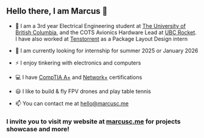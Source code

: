 ## Hello there,  I am Marcus 👋
- 🏫 I am a 3rd year Electrical Engineering student at [The University of British Columbia](https://www.ubc.ca/), and the COTS Avionics Hardware Lead at [UBC Rocket](https://www.ubcrocket.com/). I have also worked at [Tenstorrent](https://tenstorrent.com/) as a Package Layout Design intern 
  
- 🏢 I am currently looking for internship for summer 2025 or January 2026
- ⚡ I enjoy tinkering with electronics and computers
- 💻 I have [CompTIA A+](https://www.comptia.org/certifications/a) and [Network+](https://www.comptia.org/certifications/network) certifications
- 😃 I like to build & fly FPV drones and play table tennis 
- 📫 You can contact me at hello@marcusc.me
### I invite you to visit my website at [marcusc.me](https://marcusc.me/) for projects showcase and more!


<!--
**Beluguy/Beluguy** is a ✨ _special_ ✨ repository because its `README.md` (this file) appears on your GitHub profile.

Here are some ideas to get you started:

- 🔭 I’m currently working on ...
- 🌱 I’m currently learning ...
- 👯 I’m looking to collaborate on ...
- 🤔 I’m looking for help with ...
- 💬 Ask me about ...
- 📫 How to reach me: ...
- 😄 Pronouns: ...
- ⚡ Fun fact: ...
-->
